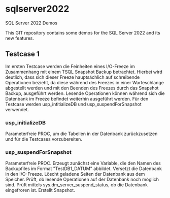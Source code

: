# sqlserver2022
SQL Server 2022 Demos

This GIT repository contains some demos for the SQL Server 2022 and its new features.


## Testcase 1

Im ersten Testcase werden die Feinheiten eines I/O-Freeze im Zusammenhang mit einem TSQL Snapshot Backup betrachtet. Hierbei wird deutlich, dass sich dieser Freeze hauptsächlich auf schreibende Operationen bezieht, da diese während des Freezes in einer Warteschlange abgestellt werden und mit den Beenden des Freezes durch das Snapshot Backup, ausgeführt werden. Lesende Operationen können während sich die Datenbank im Freeze befindet weiterhin ausgeführt werden.
Für den Testcase werden usp_intitializeDB und usp_suspendForSnapshot verwendet.
### usp_initializeDB
Parameterfreie PROC, um die Tabellen in der Datenbank zurückzusetzen und für die Testcases vorzubereiten.

### usp_suspendForSnapshot
Parameterfreie PROC.
Erzeugt zunächst eine Variable, die den Namen des Backupfiles im Format "TestDB1_DATUM" abbildet.
Versetzt die Datenbank in den I/O-Freeze.
Löscht geladene Seiten der Datenbank aus dem Speicher.
Prüft, ob lesende Operationen auf der Datenbank noch möglich sind.
Prüft mittels sys.dm_server_suspend_status, ob die Datenbank eingefroren ist.
Erstellt Snapshot.
